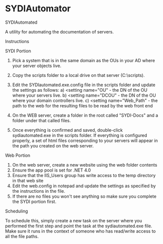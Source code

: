# SYDIAutomator
SYDIAutomated

A utility for automating the documentation of servers.

Instructions

SYDI Portion

1) Pick a system that is in the same domain as the OUs in your AD where your server objects live.
2) Copy the scripts folder to a local drive on that server (C:\scripts).
3) Edit the SYDIautomated.exe.config file in the scripts folder and update the settings as follows:
	a) <setting name="OU" 		- the DN of the OU where your servers live.
	b) <setting name="DCOU"		- the DN of the OU where your domain controllers live.
	c) <setting name="Web_Path" 	- the path to the web for the resulting files to be read by the web front end

4) On the WEB server, create a folder in the root called "SYDI-Docs" and a folder under that called files.
5) Once everything is confirmed and saved, double-click sydiautomated.exe in the scripts folder.  If everything is configured properly, a set of html files corresponding to your servers will appear in the path you created on the web server.

Web Portion

1) On the web server, create a new website using the web folder contents
2) Ensure the app pool is set for .NET 4.0
3) Ensure that the IIS_Users group has write access to the temp directory in that web site
4) Edit the web.config in notepad and update the settings as specified by the instructions in the file.
5) If there are no files you won't see anything so make sure you complete the SYDI portion first.

Scheduling

To schedule this, simply create a new task on the server where you performed the first step and point the task at the sydiautomated.exe file.  Make sure it runs in the context of someone who has read/write access to all the file paths.
